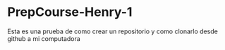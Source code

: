 # PrepCourse-Henry-1    
Esta es una prueba de como crear un repositorio y como clonarlo desde github a mi computadora 

